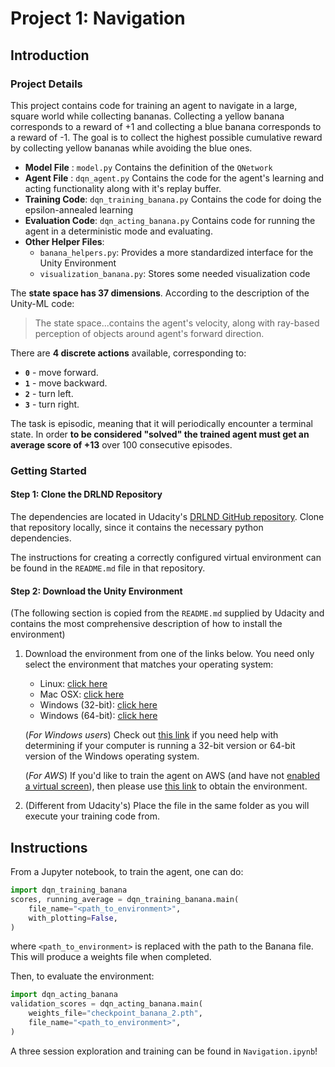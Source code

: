 
# Project 1: Navigation

## Introduction

### Project Details

This project contains code for training an agent to navigate in a large, square world while collecting bananas. Collecting a yellow banana corresponds to a reward of +1 and collecting a blue banana corresponds to a reward of -1. The goal is to collect the highest possible cumulative reward by collecting yellow bananas while avoiding the blue ones.

* **Model File** : `model.py` Contains the definition of the `QNetwork`
* **Agent File** : `dqn_agent.py` Contains the code for the agent's learning and acting functionality along with it's replay buffer.
* **Training Code**: `dqn_training_banana.py` Contains the code for doing the epsilon-annealed learning
* **Evaluation Code**: `dqn_acting_banana.py` Contains code for running the agent in a deterministic mode and evaluating.
* **Other Helper Files**:
  * `banana_helpers.py`: Provides a more standardized interface for the Unity Environment
  * `visualization_banana.py`: Stores some needed visualization code

The **state space has 37 dimensions**. According to the description of the Unity-ML code:

> The state space...contains the agent's velocity, along with ray-based perception of objects around agent's forward direction.

There are **4 discrete actions** available, corresponding to:
- **`0`** - move forward.
- **`1`** - move backward.
- **`2`** - turn left.
- **`3`** - turn right.

The task is episodic, meaning that it will periodically encounter a terminal state. In order **to be considered "solved" the trained agent must get an average score of +13** over 100 consecutive episodes.

### Getting Started

#### Step 1: Clone the DRLND Repository

The dependencies are located in Udacity's [DRLND GitHub repository](https://github.com/udacity/deep-reinforcement-learning#dependencies). Clone that repository locally, since it contains the necessary python dependencies.

The instructions for creating a correctly configured virtual environment can be found in the `README.md` file in that repository.

#### Step 2: Download the Unity Environment

(The following section is copied from the `README.md` supplied by Udacity and contains the most comprehensive description of how to install the environment)

1. Download the environment from one of the links below.  You need only select the environment that matches your operating system:
    * Linux: [click here](https://s3-us-west-1.amazonaws.com/udacity-drlnd/P1/Banana/Banana_Linux.zip)
    * Mac OSX: [click here](https://s3-us-west-1.amazonaws.com/udacity-drlnd/P1/Banana/Banana.app.zip)
    * Windows (32-bit): [click here](https://s3-us-west-1.amazonaws.com/udacity-drlnd/P1/Banana/Banana_Windows_x86.zip)
    * Windows (64-bit): [click here](https://s3-us-west-1.amazonaws.com/udacity-drlnd/P1/Banana/Banana_Windows_x86_64.zip)

    (_For Windows users_) Check out [this link](https://support.microsoft.com/en-us/help/827218/how-to-determine-whether-a-computer-is-running-a-32-bit-version-or-64) if you need help with determining if your computer is running a 32-bit version or 64-bit version of the Windows operating system.

    (_For AWS_) If you'd like to train the agent on AWS (and have not [enabled a virtual screen](https://github.com/Unity-Technologies/ml-agents/blob/master/docs/Training-on-Amazon-Web-Service.md)), then please use [this link](https://s3-us-west-1.amazonaws.com/udacity-drlnd/P1/Banana/Banana_Linux_NoVis.zip) to obtain the environment.

2. (Different from Udacity's) Place the file in the same folder as you will execute your training code from.

## Instructions

From a Jupyter notebook, to train the agent, one can do:

```python
import dqn_training_banana
scores, running_average = dqn_training_banana.main(
    file_name="<path_to_environment>",
    with_plotting=False,
)
```
where `<path_to_environment>` is replaced with the path to the Banana file. This will produce a weights file when completed.

Then, to evaluate the environment: 

```python
import dqn_acting_banana
validation_scores = dqn_acting_banana.main(
    weights_file="checkpoint_banana_2.pth",
    file_name="<path_to_environment>",
)
```

A three session exploration and training can be found in  `Navigation.ipynb`! 
